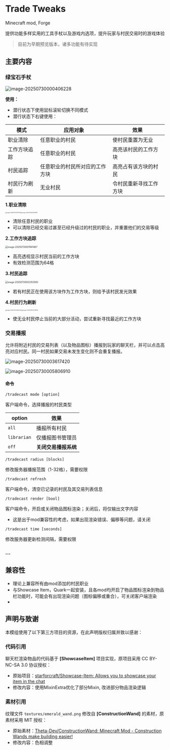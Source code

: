 # Trade Tweaks

Minecraft mod, Forge

提供功能多样实用的工具手杖以及游戏内选项，提升玩家与村民交易时的游戏体验



> 目前为早期预览版本，诸多功能有待实现



## 主要内容

### 绿宝石手杖



![image-20250730000406228](assets/image-20250730000406228.png)

**使用：**

+ 潜行状态下使用鼠标滚轮切换不同模式
+ 潜行状态下右键使用：

| 模式         | 应用对象                       | 效果                   |
| ------------ | ------------------------------ | ---------------------- |
| 职业清除     | 任意职业的村民                 | 使村民重置为无业       |
| 工作方块追踪 | 任意职业的村民                 | 高亮该村民的工作方块   |
| 村民追踪     | 任意职业的村民所对应的工作方块 | 高亮占有该方块的村民   |
| 村民行为刷新 | 无业村民                       | 令村民重新寻找工作方块 |

**1.职业清除**

<img src="assets/image-20250730001417760.png" alt="image-20250730001417760" style="zoom: 25%;" /><img src="\assets\image-20250730001437599.png" alt="image-20250730001437599" style="zoom:25%;" />

+ 清除任意村民的职业
+ 可以清除已经交易过甚至已经升级过的村民的职业，并重置他们的交易等级



**2.工作方块追踪**

<img src="assets/image-20250730001941467.png" alt="image-20250730001941467" style="zoom:50%;" />

+ 高亮透视显示村民当前的工作方块
+ 有效检测范围为64格



**3.村民追踪**

<img src="assets/image-20250730002353583.png" alt="image-20250730002353583" style="zoom:50%;" />

+ 若有村民正在使用该方块作为工作方块，则给予该村民发光效果



**4.村民行为刷新**

<img src="assets/image-20250730002640144.png" alt="image-20250730002640144" style="zoom:25%;" /><img src="\assets\image-20250730002709784.png" alt="image-20250730002709784" style="zoom: 25%;" />

+ 使无业村民停止当前的大部分活动，尝试重新寻找最近的工作方块



### 交易播报

允许将附近村民的交易列表（以及物品图标）播报到玩家的聊天栏，并可以点击高亮对应村民。同一村民如果交易未发生变化则不会重复播报。

![image-20250730003617420](assets/image-20250730003617420.png)

![image-20250730005806910](assets/image-20250730005806910.png)

#### 命令



```
/tradecast mode [option]
```

客户端命令，选择播报的村民类型

| option      | 效果                 |
| ----------- | -------------------- |
| `all`       | 播报所有村民         |
| `librarian` | 仅播报图书管理员     |
| `off`       | **关闭交易播报系统** |



```
/tradecast radius [blocks]
```

修改服务器播报范围（1-32格），需要权限



```
/tradecast refresh
```

客户端命令，清空已记录的村民及其交易列表信息



```
/tradecast render [bool]
```

客户端命令，开启或关闭物品图标渲染；关闭后，将仅输出文字内容

+ 这是出于mod兼容性的考虑，如果出现渲染错误、偏移等问题，请关闭



```
/tradecast time [seconds]
```

修改服务器更新检测间隔，需要权限



### ...



## 兼容性

+ 理论上兼容所有由mod添加的村民职业
+ 与Showcase Item，Quark一起安装，且各mod均开启了物品图标渲染到物品栏功能时，可能会有出现渲染问题（图标偏移或重合），可关闭客户端渲染
+ 



## 声明与致谢

本模组使用了以下第三方项目的资源，在此声明版权归属并致以感谢：

### 代码引用

聊天栏渲染物品的代码基于 **[ShowcaseItem]** 项目实现，原项目采用 CC BY-NC-SA 3.0 协议授权：

- 原始项目：[starforcraft/Showcase-Item: Allows you to showcase your item in the chat](https://github.com/starforcraft/Showcase-Item)
- 修改内容：使用MixinExtra优化了部分Mixin, 改进部分物品渲染逻辑

### 素材引用

纹理文件 `textures/emerald_wand.png` 修改自 **[ConstructionWand]** 的素材，原素材采用 MIT 授权：

- 原始素材：[Theta-Dev/ConstructionWand: Minecraft Mod - Construction Wands make building easier!](https://github.com/Theta-Dev/ConstructionWand)
- 修改内容：色相调整